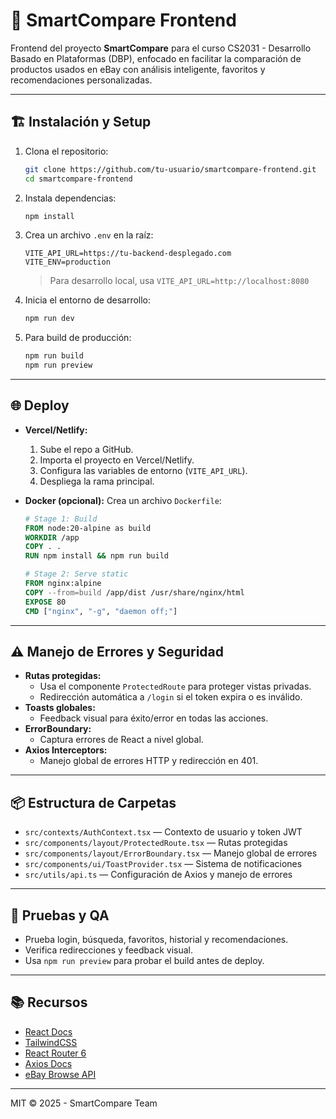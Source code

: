 # 🚀 SmartCompare Frontend

Frontend del proyecto **SmartCompare** para el curso CS2031 - Desarrollo Basado en Plataformas (DBP), enfocado en facilitar la comparación de productos usados en eBay con análisis inteligente, favoritos y recomendaciones personalizadas.

---

## 🏗️ Instalación y Setup

1. Clona el repositorio:
   ```bash
   git clone https://github.com/tu-usuario/smartcompare-frontend.git
   cd smartcompare-frontend
   ```
2. Instala dependencias:
   ```bash
   npm install
   ```
3. Crea un archivo `.env` en la raíz:
   ```env
   VITE_API_URL=https://tu-backend-desplegado.com
   VITE_ENV=production
   ```
   > Para desarrollo local, usa `VITE_API_URL=http://localhost:8080`

4. Inicia el entorno de desarrollo:
   ```bash
   npm run dev
   ```

5. Para build de producción:
   ```bash
   npm run build
   npm run preview
   ```

---

## 🌐 Deploy

- **Vercel/Netlify:**
  1. Sube el repo a GitHub.
  2. Importa el proyecto en Vercel/Netlify.
  3. Configura las variables de entorno (`VITE_API_URL`).
  4. Despliega la rama principal.

- **Docker (opcional):**
  Crea un archivo `Dockerfile`:
  ```Dockerfile
  # Stage 1: Build
  FROM node:20-alpine as build
  WORKDIR /app
  COPY . .
  RUN npm install && npm run build

  # Stage 2: Serve static
  FROM nginx:alpine
  COPY --from=build /app/dist /usr/share/nginx/html
  EXPOSE 80
  CMD ["nginx", "-g", "daemon off;"]
  ```

---

## ⚠️ Manejo de Errores y Seguridad

- **Rutas protegidas:**
  - Usa el componente `ProtectedRoute` para proteger vistas privadas.
  - Redirección automática a `/login` si el token expira o es inválido.
- **Toasts globales:**
  - Feedback visual para éxito/error en todas las acciones.
- **ErrorBoundary:**
  - Captura errores de React a nivel global.
- **Axios Interceptors:**
  - Manejo global de errores HTTP y redirección en 401.

---

## 📦 Estructura de Carpetas

- `src/contexts/AuthContext.tsx` — Contexto de usuario y token JWT
- `src/components/layout/ProtectedRoute.tsx` — Rutas protegidas
- `src/components/layout/ErrorBoundary.tsx` — Manejo global de errores
- `src/components/ui/ToastProvider.tsx` — Sistema de notificaciones
- `src/utils/api.ts` — Configuración de Axios y manejo de errores

---

## 🧪 Pruebas y QA

- Prueba login, búsqueda, favoritos, historial y recomendaciones.
- Verifica redirecciones y feedback visual.
- Usa `npm run preview` para probar el build antes de deploy.

---

## 📚 Recursos

- [React Docs](https://reactjs.org/)
- [TailwindCSS](https://tailwindcss.com/docs)
- [React Router 6](https://reactrouter.com/)
- [Axios Docs](https://axios-http.com/)
- [eBay Browse API](https://developer.ebay.com/api-docs/buy/browse/overview.html)

---

MIT © 2025 - SmartCompare Team
